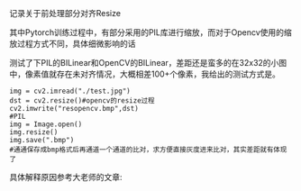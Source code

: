 记录关于前处理部分对齐Resize

其中Pytorch训练过程中，有部分采用的PIL库进行缩放，而对于Opencv使用的缩放过程方式不同，具体细微影响的话

测试了下PIL的BILinear和OpenCV的BILinear，差距还是蛮多的在32x32的小图中，像素值就存在未对齐情况，大概相差100+个像素，我给出的测试方式是。

```
img = cv2.imread("./test.jpg")
dst = cv2.resize()#opencv的resize过程
cv2.imwrite("resopencv.bmp",dst)
#PIL
img = Image.open()
img.resize()
img.save(".bmp")
#通通保存成bmp格式后再通道一个通道的比对，求方便直接灰度进来比对，其实差距就有体现了
```

具体解释原因参考大老师的文章:

